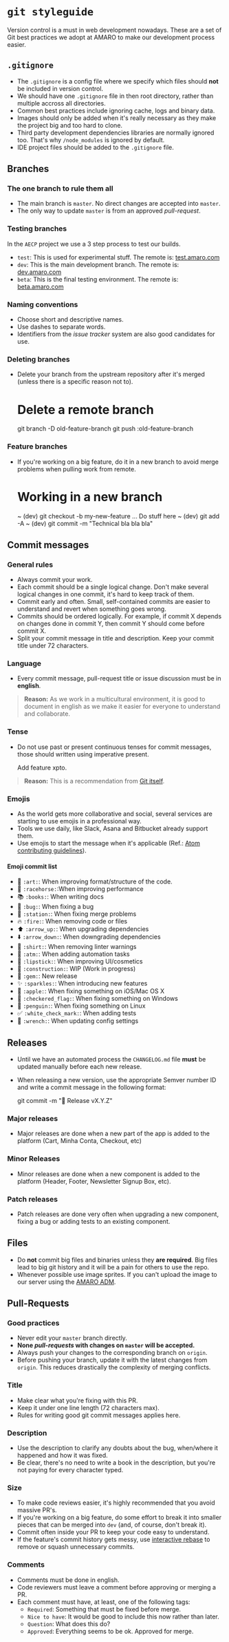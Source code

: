 # `git styleguide`

Version control is a must in web development nowadays. These are a set of Git best practices we adopt at AMARO to make our development process easier.

## `.gitignore`

- The `.gitignore` is a config file where we specify which files should **not** be included in version control.
- We should have one `.gitignore` file in then root directory, rather than multiple accross all directories.
- Common best practices include ignoring cache, logs and binary data.
- Images should only be added when it's really necessary as they make the project big and too hard to clone.
- Third party development dependencies libraries are normally ignored too. That's why `/node_modules` is ignored by default.
- IDE project files should be added to the `.gitignore` file.

## Branches

### The one branch to rule them all

- The main branch is `master`. No direct changes are accepted into `master`.
- The only way to update `master` is from an approved _pull-request_.

### Testing branches

In the `AECP` project we use a 3 step process to test our builds.

- `test`: This is used for experimental stuff. The remote is: [test.amaro.com](http://test.amaro.com)
- `dev`: This is the main development branch. The remote is: [dev.amaro.com](http://dev.amaro.com)
- `beta`: This is the final testing environment. The remote is: [beta.amaro.com](http://beta.amaro.com)

### Naming conventions

- Choose short and descriptive names.
- Use dashes to separate words.
- Identifiers from the _issue tracker_ system are also good candidates for use.

### Deleting branches

- Delete your branch from the upstream repository after it's merged (unless there is a specific reason not to).

    # Delete a remote branch
    git branch -D old-feature-branch
    git push <remote> :old-feature-branch

### Feature branches

- If you're working on a big feature, do it in a new branch to avoid merge problems when pulling work from remote.

    # Working in a new branch
    ~ (dev) git checkout -b my-new-feature
      ... Do stuff here
    ~ (dev) git add -A
    ~ (dev) git commit -m "Technical bla bla bla"

## Commit messages

### General rules

- Always commit your work.
- Each commit should be a single logical change. Don't make several logical changes in one commit, it's hard to keep track of them.
- Commit early and often. Small, self-contained commits are easier to understand and revert when something goes wrong.
- Commits should be ordered logically. For example, if commit X depends on changes done in commit Y, then commit Y should come before commit X.
- Split your commit message in title and description. Keep your commit title under 72 characters.

### Language

- Every commit message, pull-request title or issue discussion must be in **english**.

> **Reason:** As we work in a multicultural environment, it is good to document in english as we make it easier for everyone to understand and collaborate.

### Tense

- Do not use past or present continuous tenses for commit messages, those should written using imperative present.

    Add feature xpto.

> **Reason:** This is a recommendation from [Git itself](http://git.kernel.org/cgit/git/git.git/tree/Documentation/SubmittingPatches?id=HEAD#n111).

### Emojis

- As the world gets more collaborative and social, several services are starting to use emojis in a professional way.
- Tools we use daily, like Slack, Asana and Bitbucket already support them.
- Use emojis to start the message when it's applicable (Ref.: [Atom contributing guidelines](https://github.com/atom/atom/blob/master/CONTRIBUTING.md)).

#### Emoji commit list

- :art: `:art:`: When improving format/structure of the code.
- :racehorse: `:racehorse:`:When improving performance
- :books: `:books:`: When writing docs
- :bug: `:bug:`: When fixing a bug
- :station: `:station:`: When fixing merge problems
- :fire: `:fire:`: When removing code or files
- :arrow_up: `:arrow_up:`: When upgrading dependencies
- :arrow_down: `:arrow_down:`: When downgrading dependencies
- :shirt: `:shirt:`: When removing linter warnings
- :atm: `:atm:`: When adding automation tasks
- :lipstick: `:lipstick:`: When improving UI/cosmetics
- :construction: `:construction:`: WIP (Work in progress)
- :gem: `:gem:`: New release
- :sparkles: `:sparkles:`: When introducing new features
- :apple: `:apple:`: When fixing something on iOS/Mac OS X
- :checkered_flag: `:checkered_flag:`: When fixing something on Windows
- :penguin: `:penguin:`: When fixing something on Linux
- :white_check_mark: `:white_check_mark:`: When adding tests
- :wrench: `:wrench:`: When updating config settings

## Releases

- Until we have an automated process the `CHANGELOG.md` file **must** be updated manually before each new release.
- When releasing a new version, use the appropriate Semver number ID and write a commit message in the following format:

    git commit -m ":gem: Release vX.Y.Z"

### Major releases

- Major releases are done when a new part of the app is added to the platform (Cart, Minha Conta, Checkout, etc)

### Minor Releases

- Minor releases are done when a new component is added to the platform (Header, Footer, Newsletter Signup Box, etc).

### Patch releases

- Patch releases are done very often when upgrading a new component, fixing a bug or adding tests to an existing component.

## Files

- Do **not** commit big files and binaries unless they **are required**. Big files lead to big git history and it will be a pain for others to use the repo.
- Whenever possible use image sprites. If you can't upload the image to our server using the [AMARO ADM](https://amaro.com/adm/cms/files/upload).

## Pull-Requests

### Good practices

- Never edit your `master` branch directly.
- **None _pull-requests_ with changes on `master` will be accepted.**
- Always push your changes to the corresponding branch on `origin`.
- Before pushing your branch, update it with the latest changes from `origin`. This reduces drastically the complexity of merging conflicts.

### Title

- Make clear what you're fixing with this PR.
- Keep it under one line length (72 characters max).
- Rules for writing good git commit messages applies here.

### Description

- Use the description to clarify any doubts about the bug, when/where it happened and how it was fixed.
- Be clear, there's no need to write a book in the description, but you're not paying for every character typed.

### Size

- To make code reviews easier, it's highly recommended that you avoid massive PR's.
- If you're working on a big feature, do some effort to break it into smaller pieces that can be merged into `dev` (and, of course, don't break it).
- Commit often inside your PR to keep your code easy to understand.
- If the feature's commit history gets messy, use [interactive rebase](https://www.atlassian.com/git/tutorials/rewriting-history/git-rebase-i/) to remove or squash unnecessary commits.

### Comments

- Comments must be done in english.
- Code reviewers must leave a comment before approving or merging a PR.
- Each comment must have, at least, one of the following tags:
    - `Required`: Something that must be fixed before merge.
    - `Nice to have`: It would be good to include this now rather than later.
    - `Question`: What does this do?
    - `Approved`: Everything seems to be ok. Approved for merge.
